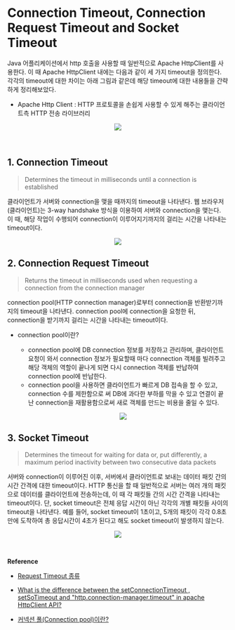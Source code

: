 # Connection Timeout, Connection Request Timeout and Socket Timeout

Java 어플리케이션에서 http 호출을 사용할 때 일반적으로 Apache HttpClient를 사용한다. 이 때 Apache HttpClient 내에는 다음과 같이 세 가지 timeout을 정의한다. 각각의 timeout에 대한 차이는 아래 그림과 같은데 해당 timeout에 대한 내용들을 간략하게 정리해보았다.

- Apache Http Client : HTTP 프로토콜을 손쉽게 사용할 수 있게 해주는 클라이언트측 HTTP 전송 라이브러리

<p align="center"><img src="https://i.stack.imgur.com/ZcdtT.png"></p>

<br>

## 1. Connection Timeout

> Determines the timeout in milliseconds until a connection is established

클라이언트가 서버와 connection을 맺을 때까지의 timeout을 나타낸다. 웹 브라우저(클라이언트)는 3-way handshake 방식을 이용하여 서버와 connection을 맺는다. 이 때, 해당 작업이 수행되어 connection이 이루어지기까지의 걸리는 시간을 나타내는 timeout이다.

<p align="center"><img src="https://junhyunny.github.io/images/kind-of-request-timeout-1.jpg"></p>

## 2. Connection Request Timeout

> Returns the timeout in milliseconds used when requesting a connection from the connection manager

connection pool(HTTP connection manager)로부터 connection을 반환받기까지의 timeout을 나타낸다. connection pool에 connection을 요청한 뒤, connection을 받기까지 걸리는 시간을 나타내는 timeout이다.

- connection pool이란?

  - connection pool에 DB connection 정보를 저장하고 관리하며, 클라이언트 요청이 와서 connection 정보가 필요할때 마다 connection 객체를 빌려주고 해당 객체의 역할이 끝나게 되면 다시 connection 객체를 반납하여 connection pool에 반납한다.
  - connection pool을 사용하면 클라이언트가 빠르게 DB 접속을 할 수 있고, connection 수를 제한함으로 써 DB에 과다한 부하를 막을 수 있고 연결이 끝난 connection을 재활용함으로써 새로 객체를 만드는 비용을 줄일 수 있다. 
  
  <p align="center"><img src="https://linked2ev.github.io/assets/img/devlog/201908/cp-s1.png"></p>

## 3. Socket Timeout

> Determines the timeout for waiting for data or, put differently, a maximum period inactivity between two consecutive data packets

서버와 connection이 이루어진 이후, 서버에서 클라이언트로 보내는 데이터 패킷 간의 시간 간격에 대한 timeout이다. HTTP 통신을 할 때 일반적으로 서버는 여러 개의 패킷으로 데이터를 클라이언트에 전송하는데, 이 때 각 패킷들 간의 시간 간격을 나타내는 timeout이다. 단, socket timeout은 전체 응답 시간이 아닌 각각의 개별 패킷들 사이의 timeout을 나타낸다. 예를 들어, socket  timeout이 1초이고, 5개의 패킷이 각각 0.8초 만에 도착하여 총 응답시간이 4초가 된다고 해도 socket timeout이 발생하지 않는다.

<p align="center"><img src="https://junhyunny.github.io/images/kind-of-request-timeout-2.jpg"></p>

<br>

**Reference**

- [Request Timeout 종류](https://junhyunny.github.io/information/kind-of-request-timeout/)

- [What is the difference between the setConnectionTimeout , setSoTimeout and "http.connection-manager.timeout" in apache HttpClient API?](https://stackoverflow.com/questions/18184899/what-is-the-difference-between-the-setconnectiontimeout-setsotimeout-and-http)
- [커넥션 풀(Connection pool)이란?](https://linked2ev.github.io/spring/2019/08/14/Spring-3-커넥션-풀이란/)
